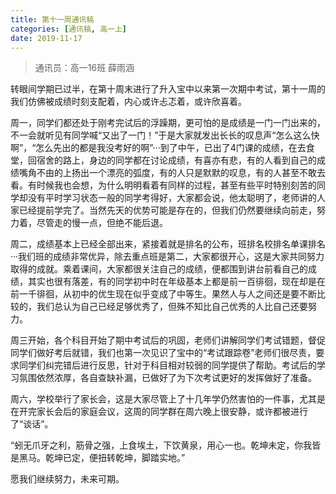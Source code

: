 ```yaml
---
title: 第十一周通讯稿
categories: [通讯稿, 高一上]
date: 2019-11-17
---
```


> 通讯员：高一16班 薛雨涵

转眼间学期已过半，在第十周末进行了升入宝中以来第一次期中考试，第十一周的我们仿佛被成绩时刻支配着，内心或许忐忑着，或许欣喜着。

周一，同学们都还处于刚考完试后的浮躁期，更可怕的是成绩是一门一门出来的，不一会就听见有同学喊“又出了一门！”于是大家就发出长长的叹息声“怎么这么快啊”，“怎么先出的都是我没考好的啊”···到了中午，已出了4门课的成绩，在去食堂，回宿舍的路上，身边的同学都在讨论成绩，有喜亦有悲，有的人看到自己的成绩嘴角不由的上扬出一个漂亮的弧度，有的人只是默默的叹息，有的人甚至不敢去看。有时候我也会想，为什么明明看着有同样的过程，甚至有些平时特别刻苦的同学却没有平时学习状态一般的同学考得好，大家都会说，他太聪明了，老师讲的人家已经提前学完了。当然先天的优势可能是存在的，但我们仍然要继续向前走，努力着，尽管走的慢一点，但绝不能后退。

周二，成绩基本上已经全部出来，紧接着就是排名的公布，班排名校排名单课排名···我们班的成绩非常优异，除去重点班是第二，大家都很开心，这是大家共同努力取得的成就。乘着课间，大家都很关注自己的成绩，便都围到讲台前看自己的成绩，其实也很有落差，有的同学初中时在年级基本上都是前一百徘徊，现在却是在前一千徘徊，从初中的优生现在似乎变成了中等生。果然人与人之间还是要不断比较的，我们总认为自己已经足够优秀了，但殊不知比自己优秀的人比自己还要努力。

周三开始，各个科目开始了期中考试后的巩固，老师们讲解同学们考试错题，督促同学们做好考后就错，我们也第一次见识了宝中的“考试跟踪卷”老师们很尽责，要求同学们纠完错后进行反思，针对于科目相对较弱的同学提供了帮助。考试后的学习氛围依然浓厚，各自查缺补漏，已做好了为下次考试更好的发挥做好了准备。

周六，学校举行了家长会，这是大家尽管上了十几年学仍然害怕的一件事，尤其是在开完家长会后的家庭会议，这周的同学群在周六晚上很安静，或许都被进行了“谈话”。

“蚓无爪牙之利，筋骨之强，上食埃土，下饮黄泉，用心一也。乾坤未定，你我皆是黑马。乾坤已定，便扭转乾坤，脚踏实地。”

愿我们继续努力，未来可期。
